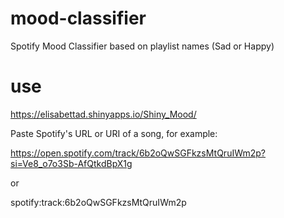 # mood-classifier
Spotify Mood Classifier based on playlist names (Sad or Happy)

  # use
  https://elisabettad.shinyapps.io/Shiny_Mood/
  
  Paste Spotify's URL or URI of a song, for example: 
  
  https://open.spotify.com/track/6b2oQwSGFkzsMtQruIWm2p?si=Ve8_o7o3Sb-AfQtkdBpX1g
  
  
  or
  
  spotify:track:6b2oQwSGFkzsMtQruIWm2p
